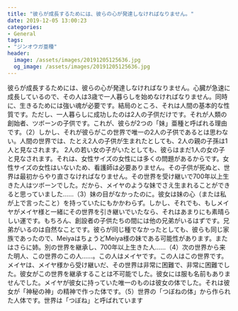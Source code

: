 ```yaml
---
title: "彼らが成長するためには、彼らの心が発達しなければなりません。"
date: 2019-12-05 13:00:23
categories:
- General
tags:
- "ジンオウガ亜種"
header:
  image: /assets/images/20191205125636.jpg
  og_image: /assets/images/20191205125636.jpg
---
```


彼らが成長するためには、彼らの心が発達しなければなりません。心臓が急速に成長しているので、その人は3歳で一人暮らしを始めなければなりません。同時に、生きるためには強い魂が必要です。結局のところ、それは人間の基本的な性質です。ただし、一人暮らしに成功したのは2人の子供だけです。それが人類の創始者、ツボーンの子供です。これが、彼らが2つの「妹」亜種と呼ばれる理由です。（2）しかし、それが彼らがこの世界で唯一の2人の子供であるとは思わない。人間の世界では、たとえ2人の子供が生まれたとしても、2人の親の子孫は1人と見なされます。 2人の若い女の子がいたとしても、彼らはまだ1人の女の子と見なされます。それは、女性サイズの女性には多くの問題があるからです。女性サイズの女性はいないため、看護師は必要ありません。その子供が死ぬと、世界は最初からやり直さなければなりません。その世界を受け継いで700年以上生きた人はツボーンでした。だから、メイヤのような妹でさえ生まれることができると思っていました……（3）妹の目がなかったのに。彼女は妹の心（または私が上で言ったこと）を持っていたにもかかわらず。しかし、それでも、もしメイヤがメイヤ様と一緒にその世界を引き継いでいたなら、それはあまりにも素晴らしい運です。もちろん、創設者の子供たちの間には他の兄弟がいるはずです。兄弟がいるのは自然なことです。彼らが同じ種でなかったとしても、彼らも同じ家族であったので、MeiyaはちょうどMeiya様の妹である可能性があります。またはさらに姉。別の世界を継承し、700年以上生きた人……（4）次の世界から来た明人、この世界のこの人……。この人はメイヤです。この人はこの世界です。メイヤは、メイヤ様から受け継いだ、その世界は非常に困難で、非常に困難でした。彼女がこの世界を継承することは不可能でした。彼女には服も名前もありませんでした。メイヤが彼女に持っていた唯一のものは彼女の体でした。それは彼女が「神秘の神」の精神で作った体です。（5）世界の「つぼねの体」から作られた人体です。世界は「つぼね」と呼ばれています

